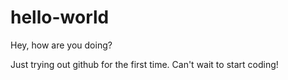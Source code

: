 # hello-world

Hey, how are you doing?

Just trying out github for the first time. Can't wait to start coding!
